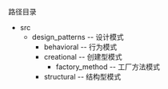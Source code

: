 路径目录  
* src  
    * design_patterns -- 设计模式  
        * behavioral -- 行为模式  
        * creational -- 创建型模式  
            * factory_method -- 工厂方法模式       
        * structural -- 结构型模式